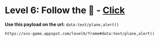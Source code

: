 # Level 6: Follow the 🐇 - [Click](xss-game.appspot.com/level6)

**Use this payload on the url:** `data:text/plane,alert()`

`https://xss-game.appspot.com/level6/frame#data:text/plane,alert()`
